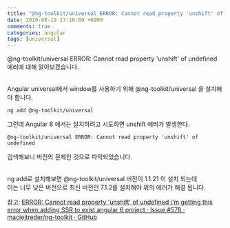 ```yaml
---
title: "@ng-toolkit/universal ERROR: Cannot read property 'unshift' of undefined"
date: 2019-08-19 17:16:00 +0900
comments: true
categories: angular
tags: [universal]
---
```


@ng-toolkit/universal ERROR: Cannot read property 'unshift' of undefined 에러에 대해 알아보겠습니다.<br><br>

Angular universal에서 window를 사용하기 위해 @ng-toolkit/universal 을 설치해야 합니다.

```
ng add @ng-toolkit/universal
```

그런데 Angular 8 에서는 설치하려고 시도하면 unshift 에러가 발생한다.

```
@ng-toolkit/universal ERROR: Cannot read property 'unshift' of undefined
```

검색해보니 버전의 문제인 것으로 파악되었습니다.<br><br>

ng add로 설치해보면 @ng-toolkit/universal 버전이 1.1.21 이 설치 되는데 <br>이는 너무 낮은 버전으로
최신 버전인 7.1.2를 설치해야 위의 에러가 해결 됩니다.


참고: 
[ERROR: Cannot read property 'unshift' of undefined i'm getting this error when adding SSR to exist angular 6 project · Issue #578 · maciejtreder/ng-toolkit · GitHub](https://github.com/maciejtreder/ng-toolkit/issues/578)